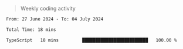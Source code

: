 > Weekly coding activity
<!--START_SECTION:waka-->

```txt
From: 27 June 2024 - To: 04 July 2024

Total Time: 18 mins

TypeScript   18 mins         █████████████████████████   100.00 %
```

<!--END_SECTION:waka-->
